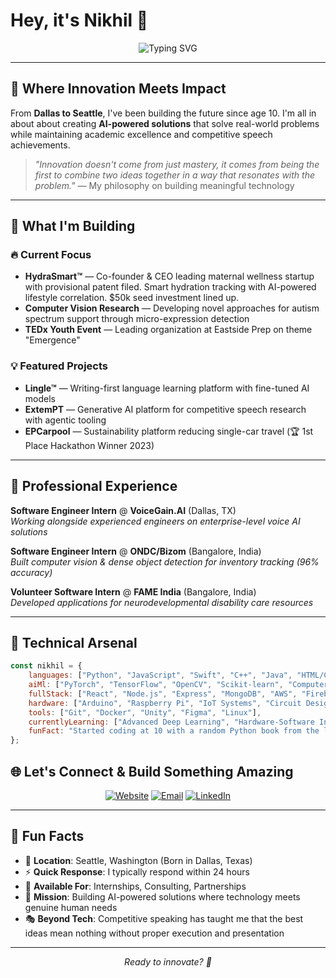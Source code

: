 # Hey, it's Nikhil 👋

<div align="center">
  <img src="https://readme-typing-svg.herokuapp.com?font=Fira+Code&pause=1000&color=2E9EF4&center=true&vCenter=true&width=435&lines=16-year-old+Entrepreneur;AI+%26+Hardware+Innovator;Full-Stack+Developer;3x+NIETOC;Software+x+Hardware" alt="Typing SVG" />
</div>

---

## 🚀 **Where Innovation Meets Impact**

From **Dallas to Seattle**, I've been building the future since age 10. I'm all in about about creating **AI-powered solutions** that solve real-world problems while maintaining academic excellence and competitive speech achievements.

> *"Innovation doesn't come from just mastery, it comes from being the first to combine two ideas together in a way that resonates with the problem."* — My philosophy on building meaningful technology

---

## 🌟 **What I'm Building**

### 🔥 **Current Focus**
- **HydraSmart™** — Co-founder & CEO leading maternal wellness startup with provisional patent filed. Smart hydration tracking with AI-powered lifestyle correlation. $50k seed investment lined up.
- **Computer Vision Research** — Developing novel approaches for autism spectrum support through micro-expression detection
- **TEDx Youth Event** — Leading organization at Eastside Prep on theme "Emergence"

### 💡 **Featured Projects**
- **Lingle™** — Writing-first language learning platform with fine-tuned AI models
- **ExtemPT** — Generative AI platform for competitive speech research with agentic tooling
- **EPCarpool** — Sustainability platform reducing single-car travel (🏆 1st Place Hackathon Winner 2023)

---

## 💼 **Professional Experience**

**Software Engineer Intern** @ **VoiceGain.AI** (Dallas, TX)  
*Working alongside experienced engineers on enterprise-level voice AI solutions*

**Software Engineer Intern** @ **ONDC/Bizom** (Bangalore, India)  
*Built computer vision & dense object detection for inventory tracking (96% accuracy)*

**Volunteer Software Intern** @ **FAME India** (Bangalore, India)  
*Developed applications for neurodevelopmental disability care resources*

---

## 🎯 **Technical Arsenal**

```javascript
const nikhil = {
    languages: ["Python", "JavaScript", "Swift", "C++", "Java", "HTML/CSS"],
    aiMl: ["PyTorch", "TensorFlow", "OpenCV", "Scikit-learn", "Computer Vision"],
    fullStack: ["React", "Node.js", "Express", "MongoDB", "AWS", "Firebase"],
    hardware: ["Arduino", "Raspberry Pi", "IoT Systems", "Circuit Design"],
    tools: ["Git", "Docker", "Unity", "Figma", "Linux"],
    currentlyLearning: ["Advanced Deep Learning", "Hardware-Software Integration"],
    funFact: "Started coding at 10 with a random Python book from the library 📚"
};
```

## 🌐 **Let's Connect & Build Something Amazing**

<div align="center">
  
[![Website](https://img.shields.io/badge/Website-nikhilmahesh.com-blue?style=for-the-badge&logo=google-chrome&logoColor=white)](https://nikhilmahesh.com)
[![Email](https://img.shields.io/badge/Email-nm@nikhilmahesh.com-red?style=for-the-badge&logo=gmail&logoColor=white)](mailto:nm@nikhilmahesh.com)
[![LinkedIn](https://img.shields.io/badge/LinkedIn-Connect-blue?style=for-the-badge&logo=linkedin&logoColor=white)](https://www.linkedin.com/in/nm-nikhil)

</div>

---

## 🎨 **Fun Facts**

- 🌊 **Location**: Seattle, Washington (Born in Dallas, Texas)
- ⚡ **Quick Response**: I typically respond within 24 hours
- 🚀 **Available For**: Internships, Consulting, Partnerships
- 🎯 **Mission**: Building AI-powered solutions where technology meets genuine human needs
- 🎭 **Beyond Tech**: Competitive speaking has taught me that the best ideas mean nothing without proper execution and presentation

---

<div align="center">
  <i>Ready to innovate? 🚀</i>
</div>
